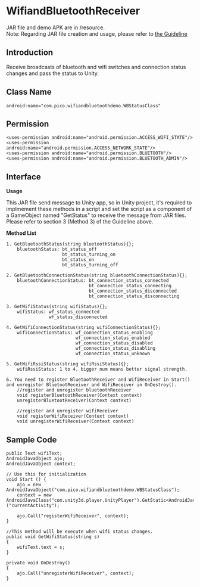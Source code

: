 # WifiandBluetoothReceiver

JAR file and demo APK are in /resource.    
Note: Regarding JAR file creation and usage, please refer to [the Guideline](http://static.appstore.picovr.com/docs/JarUnity/index.html)

## Introduction
Receive broadcasts of bluetooth and wifi switches and connection status changes and pass the status to Unity.

## Class Name
```
android:name="com.pico.wifiandbluetoothdemo.WBStatusClass"
```

## Permission
```
<uses-permission android:name="android.permission.ACCESS_WIFI_STATE"/>
<uses-permission android:name="android.permission.ACCESS_NETWORK_STATE"/>
<uses-permission android:name="android.permission.BLUETOOTH"/>
<uses-permission android:name="android.permission.BLUETOOTH_ADMIN"/>
```

## Interface
**Usage**   
    
This JAR file send message to Unity app, so in Unity project, it's required to implmement these methods in a script and set the script as a component of a GameObject named "GetStatus" to receive the message from JAR files.
Please refer to section 3 (Method 3) of the Guideline above.

**Method List** 
```   
1. GetBluetoothStatus(string bluetoothStatus){};
    bluetoothStatus: bt_status_off
                     bt_status_turning_on
                     bt_status_on
                     bt_status_turning_off

2. GetBluetoothConnectionStatus(string bluetoothConnectionStatus){};
    bluetoothConnectionStatus: bt_connection_status_connected
                               bt_connection_status_connecting
                               bt_connection_status_disconnected
                               bt_connection_status_disconnecting

3. GetWifiStatus(string wifiStatus){};
    wifiStatus: wf_status_connected
                wf_status_disconnected

4. GetWifiConnectionStatus(string wifiConnectionStatus){};
    wifiConnectionStatus: wf_connection_status_enabling
                          wf_connection_status_enabled
                          wf_connection_status_disabled
                          wf_connection_status_disabling
                          wf_connection_status_unknown

5. GetWifiRssiStatus(string wifiRssiStatus){};
    wifiRssiStatus: 1 to 4, bigger num means better signal strength.
	
6. You need to register BluetoothReceiver and WifiReceiver in Start() and unregister BluetootReceiver and WifiReceiver in OnDestroy().
	//register and unregister bluetoothReceiver
	void registerBluetoothReceiver(Context context)
	unregisterBluetootReceiver(Context context)
	
	//register and unregister wifiReceiver
	void registerWifiReceiver(Context context)
	void unregisterWifiReceiver(Context context)
```

## Sample Code
```
public Text wifiText;
AndroidJavaObject ajo;
AndroidJavaObject context;

// Use this for initialization
void Start () {
    ajo = new AndroidJavaObject("com.pico.wifiandbluetoothdemo.WBStatusClass");
    context = new AndroidJavaClass("com.unity3d.player.UnityPlayer").GetStatic<AndroidJavaObject>("currentActivity");

    ajo.Call("registerWifiReceiver", context);
}

//This method will be execute when wifi status changes.
public void GetWifiStatus(string s)
{
    wifiText.text = s;
}

private void OnDestroy()
{
    ajo.Call("unregisterWifiReceiver", context);
}
```

